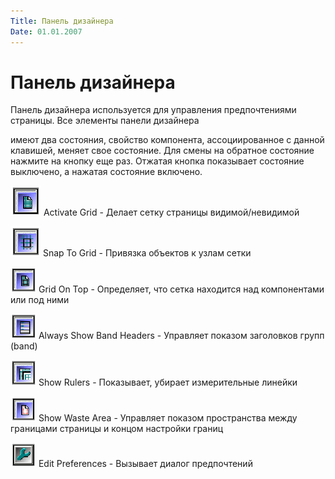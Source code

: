 ```yaml
---
Title: Панель дизайнера
Date: 01.01.2007
---
```



Панель дизайнера
================

Панель дизайнера используется для управления предпочтениями страницы.
Все элементы панели дизайнера

имеют два состояния, свойство компонента, ассоциированное  с данной
клавишей, меняет свое состояние. Для смены на обратное состояние нажмите
на кнопку еще раз. Отжатая кнопка показывает состояние выключено, а
нажатая состояние включено.

![](embim1754.png)        Activate Grid   -    Делает сетку страницы видимой/невидимой

![](embim1755.png)        Snap To Grid    -   Привязка объектов к узлам сетки

![](embim1756.png)        Grid On Top     -  Определяет, что сетка находится над компонентами или под ними

![](embim1757.png)        Always Show Band Headers -  Управляет показом заголовков групп (band)

![](embim1758.png)        Show Rulers      - Показывает, убирает измерительные линейки

![](embim1759.png)        Show Waste Area  -   Управляет показом пространства между границами страницы и концом настройки границ

![](embim1760.png)        Edit Preferences  -       Вызывает диалог предпочтений

